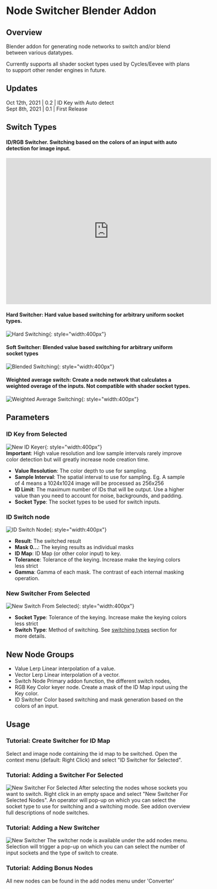 # Node Switcher Blender Addon
## Overview
Blender addon for generating node networks to switch and/or blend between various
datatypes.

Currently supports all shader socket types used by Cycles/Eevee with plans to support other render engines in future.

## Updates
Oct 12th, 2021 | 0.2 | ID Key with Auto detect  
Sept 8th, 2021 | 0.1 | First Release  

## Switch Types
#### ID/RGB Switcher. Switching based on the colors of an input with auto detection for image input.  
<iframe width="560" height="400" src="https://www.youtube.com/embed/ZFIZPFnB7xc" title="YouTube video player" frameborder="0" allow="accelerometer; autoplay; clipboard-write; encrypted-media; gyroscope; picture-in-picture" allowfullscreen></iframe>  

<!-- <iframe width="560" height="315" src="https://www.youtube.com/embed/ZFIZPFnB7xc" title="YouTube video player" frameborder="0" allow="accelerometer; autoplay; clipboard-write; encrypted-media; gyroscope; picture-in-picture" allowfullscreen></iframe>   -->

#### Hard Switcher: Hard value based switching for arbitrary uniform socket types. 
![Hard Switching](gifs/hard_switching.gif){: style="width:400px"}  
#### Soft Switcher: Blended value based switching for arbitrary uniform socket types
![Blended Switching](gifs/blended_frames.gif){: style="width:400px"}  
#### Weighted average switch: Create a node network that calculates a weighted overage of the inputs. Not compatible with shader socket types.
![Weighted Average Switching](gifs/weighted_average_blending.gif){: style="width:400px"}  

## Parameters
### ID Key from Selected  
![New ID Keyer](images/new_id_switch.png){: style="width:400px"}  
**Important**: High value resolution and low sample intervals rarely improve color detection but will greatly increase node creation time.
* **Value Resolution**: The color depth to use for sampling.
* **Sample Interval**: The spatial interval to use for sampling. Eg. A sample of 4 means a 1024x1024 image will be processed as 256x256
* **ID Limit**: The maximum number of IDs that will be output. Use a higher value than you need to account for noise, backgrounds, and padding.
* **Socket Type**: The socket types to be used for switch inputs.
### ID Switch node  
![ID Switch Node](images/id_switch_node.png){: style="width:400px"}  
* **Result**: The switched result
* **Mask 0...**: The keying results as individual masks
* **ID Map**: ID Map (or other color input) to key.
* **Tolerance**: Tolerance of the keying. Increase make the keying colors less strict
* **Gamma**: Gamma of each mask. The contrast of each internal masking operation.
### New Switcher From Selected  
![New Switch From Selected](images/new_switch.png){: style="width:400px"}  
* **Socket Type**: Tolerance of the keying. Increase make the keying colors less strict
* **Switch Type**: Method of switching. See [switching types](#switch-types) section for more details.

## New Node Groups
* Value Lerp
Linear interpolation of a value.
* Vector Lerp
Linear interpolation of a vector.
* Switch Node
Primary addon function, the different switch nodes,
* RGB Key
Color keyer node. Create a mask of the ID Map input using the Key color.
* ID Switcher
Color based switching and mask generation based on the colors of an input.

## Usage
### Tutorial: Create Switcher for ID Map
Select and image node containing the id map to be switched. Open the context menu (default: Right Click) and select "ID Switcher for Selected".

### Tutorial: Adding a Switcher For Selected
![New Switcher For Selected](gifs/switcher_from_selected.gif)
After selecting the nodes whose sockets you want to switch. Right click in an empty space and select "New Switcher For Selected Nodes". An operator will pop-up on which you can select the socket type to use for switching and a switching mode. See addon overview full descriptions of node switches.

### Tutorial: Adding a New Switcher
![New Switcher](gifs/new_switcher.gif)
The switcher node is available under the add nodes menu. Selection will trigger a pop-up on which you can can select the number of input sockets and the type of switch to create.

### Tutorial: Adding Bonus Nodes
All new nodes can be found in the add nodes menu under 'Converter'
